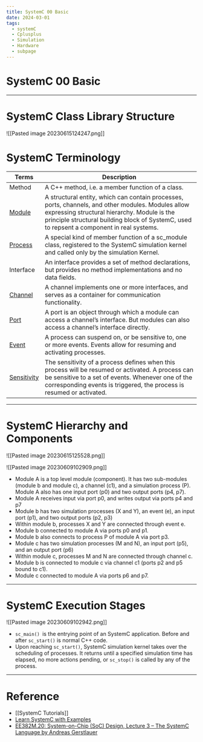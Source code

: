 ```yaml
---
title: SystemC 00 Basic
date: 2024-03-01
tags:
  - systemC
  - Cplusplus
  - Simulation
  - Hardware
  - subpage
---
```

# SystemC 00 Basic

---

# SystemC Class Library Structure

![[Pasted image 20230615124247.png]]

# SystemC Terminology

|Terms   | Description  |
|---|---|
|Method|A C++ method, i.e. a member function of a class.|
|[Module](https://www.learnwithexamples.com/basic/module)|A structural entity, which can contain processes, ports, channels, and other modules. Modules allow expressing structural hierarchy. Module is the principle structural building block of SystemC, used to repsent a component in real systems.|
|[Process](https://www.learnwithexamples.com/basic/simu_process)|A special kind of member function of a sc_module class, registered to the SystemC simulation kernel and called only by the simulation Kernel.|
|Interface|An interface provides a set of method declarations, but provides no method implementations and no data fields.|
|[Channel](https://www.learnwithexamples.com/basic/signal_readwrite)|A channel implements one or more interfaces, and serves as a container for communication functionality.|
|[Port](https://www.learnwithexamples.com/basic/port)|A port is an object through which a module can access a channel’s interface. But modules can also access a channel’s interface directly.|
|[Event](https://www.learnwithexamples.com/basic/event)|A process can suspend on, or be sensitive to, one or more events. Events allow for resuming and activating processes.|
|[Sensitivity](https://www.learnwithexamples.com/basic/sensitivity)|The sensitivity of a process defines when this process will be resumed or activated. A process can be sensitive to a set of events. Whenever one of the corresponding events is triggered, the process is resumed or activated.|

---

# SystemC Hierarchy and Components

![[Pasted image 20230615125528.png]]

![[Pasted image 20230609102909.png]]
- Module A is a top level module (component). It has two sub-modules (module b and module c), a channel (c1), and a simulation process (P). Module A also has one input port (p0) and two output ports (p4, p7).
- Module A receives input via port p0, and writes output via ports p4 and p7
- Module b has two simulation processes (X and Y), an event (e), an input port (p1), and two output ports (p2, p3)
- Within module b, processes X and Y are connected through event e.
- Module b connected to module A via ports p0 and p1.
- Module b also connects to process P of module A via port p3.
- Module c has two simulation processes (M and N), an input port (p5), and an output port (p6)
- Within module c, processes M and N are connected through channel c.
- Module b is connected to module c via channel c1 (ports p2 and p5 bound to c1).
- Module c connected to module A via ports p6 and p7.

---

# SystemC Execution Stages

![[Pasted image 20230609102942.png]]

- `sc_main() `is the entrying point of an SystemC application. Before and after `sc_start()` is normal C++ code.
- Upon reaching `sc_start()`, SystemC simulation kernel takes over the scheduling of processes. It returns until a specified simulation time has elapsed, no more actions pending, or `sc_stop()` is called by any of the process.


---

# Reference

- [[SystemC Tutorials]]
- [Learn SystemC with Examples](https://www.learnwithexamples.com/)
- [EE382M.20: System-on-Chip (SoC) Design, Lecture 3 – The SystemC Language by Andreas Gerstlauer](http://users.ece.utexas.edu/~gerstl/ee382m_f18/lectures/lecture_3.pdf)
